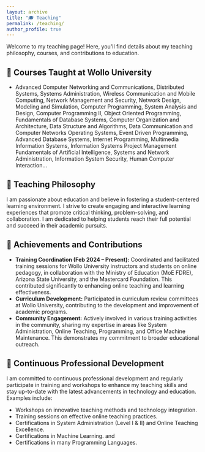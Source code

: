 ```yaml
---
layout: archive
title: "🎓 Teaching"
permalink: /teaching/
author_profile: true
---
```



Welcome to my teaching page! Here, you'll find details about my teaching philosophy, courses, and contributions to education.

## 📘 Courses Taught at Wollo University

* Advanced Computer Networking and Communications, Distributed Systems, Systems Administration, Wireless Communication and Mobile Computing, 
Network Management and Security, Network Design, Modeling and Simulation, Computer Programming, System Analysis and Design, Computer Programming II,
Object Oriented Programming, Fundamentals of Database Systems, Computer Organization and Architecture, Data Structure and Algorithms, Data Communication and Computer Networks
Operating Systems, Event Driven Programming, Advanced Database Systems, Internet Programming, Multimedia Information Systems, Information Systems Project Management
Fundamentals of Artificial Intelligence, Systems and Network Administration, Information System Security, Human Computer Interaction...


## 🌟 Teaching Philosophy

I am passionate about education and believe in fostering a student-centered learning environment. I strive to create engaging and interactive learning experiences that promote critical thinking, problem-solving, and collaboration.  I am dedicated to helping students reach their full potential and succeed in their academic pursuits.


## 🏅 Achievements and Contributions

* **Training Coordination (Feb 2024 – Present):** Coordinated and facilitated training sessions for Wollo University instructors and students on online pedagogy, in collaboration with the Ministry of Education (MoE FDRE), Arizona State University, and the Mastercard Foundation.  This contributed significantly to enhancing online teaching and learning effectiveness.
* **Curriculum Development:**  Participated in curriculum review committees at Wollo University, contributing to the development and improvement of academic programs.
* **Community Engagement:**  Actively involved in various training activities in the community, sharing my expertise in areas like System Administration, Online Teaching, Programming, and Office Machine Maintenance.  This demonstrates my commitment to broader educational outreach.


## 🌱 Continuous Professional Development

I am committed to continuous professional development and regularly participate in training and workshops to enhance my teaching skills and stay up-to-date with the latest advancements in technology and education. Examples include:

* Workshops on innovative teaching methods and technology integration.
* Training sessions on effective online teaching practices.
* Certifications in System Administration (Level I & II) and Online Teaching Excellence.
* Certifications in Machine Learning. and 
* Certifications in many Programming Languages.

